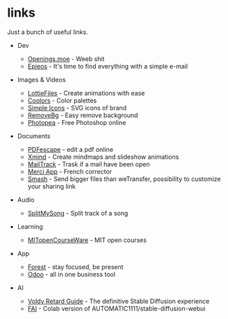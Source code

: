 links
=====

Just a bunch of useful links.

- Dev
  - [Openings.moe](https://github.com/AniDevTwitter/animeopenings) - Weeb shit
  - [Epieos](https://epieos.com/) - It's time to find everything with a simple e-mail

- Images & Videos
  - [LottieFiles](https://lottiefiles.com/) - Create animations with ease
  - [Coolors](https://coolors.co/) - Color palettes
  - [Simple Icons](https://simpleicons.org/) - SVG icons of brand
  - [RemoveBg](https://www.remove.bg/) - Easy remove background
  - [Photopea](https://www.photopea.com/) - Free Photoshop online

- Documents 
  - [PDFescape](https://www.pdfescape.com/) - edit a pdf online
  - [Xmind](https://xmind.app/) - Create mindmaps and slideshow animations
  - [MailTrack](https://mailtrack.io/) - Trask if a mail have been open
  - [Merci App](https://www.merci-app.com/) - French corrector
  - [Smash](https://fromsmash.com/) - Send bigger files than weTransfer, possibility to customize your sharing link
  
- Audio
  - [SplitMySong](https://www.splitmysong.com/my-songs) - Split track of a song

- Learning
  - [MITopenCourseWare](https://ocw.mit.edu/) - MIT open courses
  
- App 
  - [Forest](https://forestapp.cc/) - stay focused, be present
  - [Odoo](odoo.com) - all in one business tool
  
- AI
  - [Voldy Retard Guide](https://rentry.org/voldy) - The definitive Stable Diffusion experience
  - [FAI](https://github.com/TheLastBen/fast-stable-diffusion) - Colab version of AUTOMATIC1111/stable-diffusion-webui
